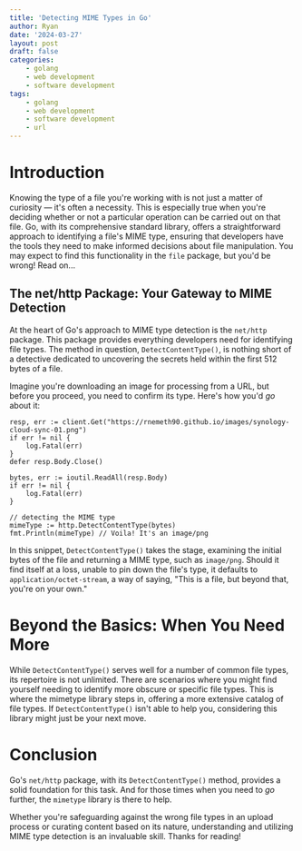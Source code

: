 ```yaml
---
title: 'Detecting MIME Types in Go'
author: Ryan
date: '2024-03-27'
layout: post
draft: false
categories:
    - golang
    - web development
    - software development
tags:
    - golang
    - web development
    - software development
    - url
---
```


# Introduction

Knowing the type of a file you're working with is not just a matter of curiosity — it's often a necessity. This is especially true when you're deciding whether or not a particular operation can be carried out on that file. Go, with its comprehensive standard library, offers a straightforward approach to identifying a file's MIME type, ensuring that developers have the tools they need to make informed decisions about file manipulation. You may expect to find this functionality in the `file` package, but you'd be wrong! Read on...

## The net/http Package: Your Gateway to MIME Detection

At the heart of Go's approach to MIME type detection is the `net/http` package. This package provides everything developers need for identifying file types. The method in question, `DetectContentType()`, is nothing short of a detective dedicated to uncovering the secrets held within the first 512 bytes of a file.

Imagine you're downloading an image for processing from a URL, but before you proceed, you need to confirm its type. Here's how you'd *go* about it:

```
resp, err := client.Get("https://rnemeth90.github.io/images/synology-cloud-sync-01.png")
if err != nil {
	log.Fatal(err)
}
defer resp.Body.Close()

bytes, err := ioutil.ReadAll(resp.Body)
if err != nil {
	log.Fatal(err)
}

// detecting the MIME type
mimeType := http.DetectContentType(bytes)
fmt.Println(mimeType) // Voila! It's an image/png
```

In this snippet, `DetectContentType()` takes the stage, examining the initial bytes of the file and returning a MIME type, such as `image/png`. Should it find itself at a loss, unable to pin down the file's type, it defaults to `application/octet-stream`, a way of saying, "This is a file, but beyond that, you're on your own."

# Beyond the Basics: When You Need More

While `DetectContentType()` serves well for a number of common file types, its repertoire is not unlimited. There are scenarios where you might find yourself needing to identify more obscure or specific file types. This is where the mimetype library steps in, offering a more extensive catalog of file types. If `DetectContentType()` isn't able to help you, considering this library might just be your next move.

# Conclusion

Go's `net/http` package, with its `DetectContentType()` method, provides a solid foundation for this task. And for those times when you need to *go* further, the `mimetype` library is there to help.

Whether you're safeguarding against the wrong file types in an upload process or curating content based on its nature, understanding and utilizing MIME type detection is an invaluable skill. Thanks for reading!

